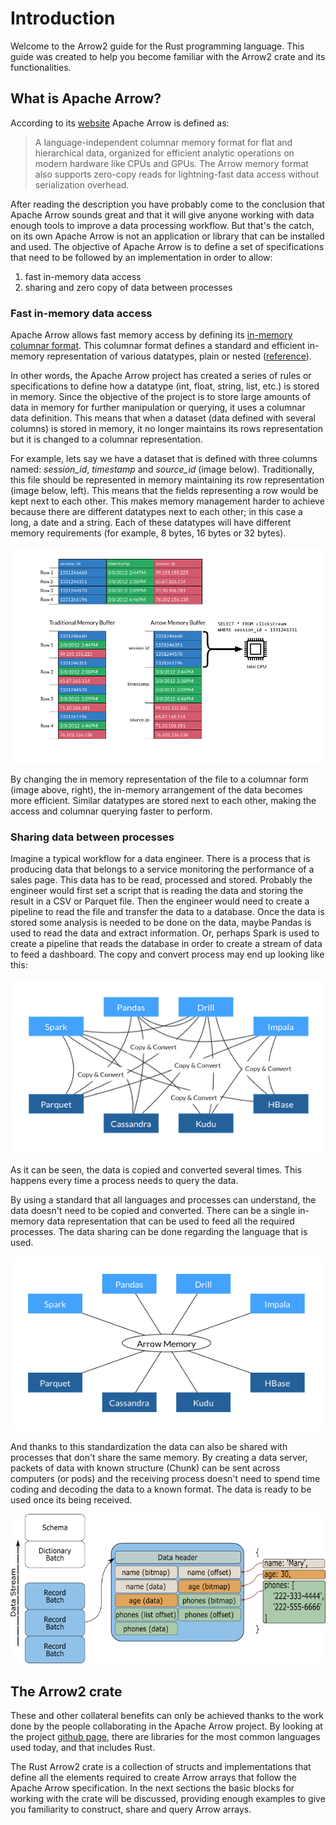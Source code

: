 # Introduction

Welcome to the Arrow2 guide for the Rust programming language. This guide was
created to help you become familiar with the Arrow2 crate and its
functionalities.

## What is Apache Arrow?

According to its [website](https://arrow.apache.org) Apache Arrow is defined
as:

> A language-independent columnar memory format for flat and hierarchical data,
> organized for efficient analytic operations on modern hardware like CPUs and
> GPUs. The Arrow memory format also supports zero-copy reads for
> lightning-fast data access without serialization overhead.

After reading the description you have probably come to the conclusion that
Apache Arrow sounds great and that it will give anyone working with data enough
tools to improve a data processing workflow.  But that's the catch, on its own
Apache Arrow is not an application or library that can be installed and used.
The objective of Apache Arrow is to define a set of specifications that need to
be followed by an implementation in order to allow:

1. fast in-memory data access
2. sharing and zero copy of data between processes

### Fast in-memory data access

Apache Arrow allows fast memory access by defining its [in-memory columnar
format](https://arrow.apache.org/overview/). This columnar format defines a
standard and efficient in-memory representation of various datatypes, plain or
nested
([reference](https://github.com/apache/arrow/blob/master/docs/source/format/Columnar.rst)).

In other words, the Apache Arrow project has created a series of rules or
specifications to define how a datatype (int, float, string, list, etc.) is
stored in memory. Since the objective of the project is to store large amounts
of data in memory for further manipulation or querying, it uses a columnar data
definition. This means that when a dataset (data defined with several columns)
is stored in memory, it no longer maintains its rows representation but it is
changed to a columnar representation.

For example, lets say we have a dataset that is defined with three columns
named: *session_id*, *timestamp* and *source_id* (image below). Traditionally,
this file should be represented in memory maintaining its row representation
(image below, left). This means that the fields representing a row would be kept
next to each other. This makes memory management harder to achieve because there
are different datatypes next to each other; in this case a long, a date and a
string. Each of these datatypes will have different memory requirements (for
example, 8 bytes, 16 bytes or 32 bytes).

<p align="center">
  <img src="images/simd.png">
</p>

By changing the in memory representation of the file to a columnar form (image
above, right), the in-memory arrangement of the data becomes more efficient.
Similar datatypes are stored next to each other, making the access and columnar
querying faster to perform.

### Sharing data between processes

Imagine a typical workflow for a data engineer. There is a process that is
producing data that belongs to a service monitoring the performance of a sales
page.  This data has to be read, processed and stored. Probably the engineer
would first set a script that is reading the data and storing the result in a
CSV or Parquet file. Then the engineer would need to create a pipeline to read
the file and transfer the data to a database. Once the data is stored some
analysis is needed to be done on the data, maybe Pandas is used to read the data
and extract information. Or, perhaps Spark is used to create a pipeline that
reads the database in order to create a stream of data to feed a dashboard. The
copy and convert process may end up looking like this:

<p align="center">
  <img src="images/copy.png">
</p>

As it can be seen, the data is copied and converted several times. This happens
every time a process needs to query the data.

By using a standard that all languages and processes can understand, the data
doesn't need to be copied and converted. There can be a single in-memory data
representation that can be used to feed all the required processes. The data
sharing can be done regarding the language that is used.

<p align="center">
  <img src="images/shared.png">
</p>

And thanks to this standardization the data can also be shared with processes
that don't share the same memory. By creating a data server, packets of data
with known structure (Chunk) can be sent across computers (or pods) and
the receiving process doesn't need to spend time coding and decoding the data
to a known format. The data is ready to be used once its being received.

<p align="center">
  <img src="images/recordbatch.png">
</p>

## The Arrow2 crate

These and other collateral benefits can only be achieved thanks to the work done
by the people collaborating in the Apache Arrow project. By looking at the
project [github page](https://github.com/apache/arrow), there are libraries for
the most common languages used today, and that includes Rust.

The Rust Arrow2 crate is a collection of structs and implementations that define
all the elements required to create Arrow arrays that follow the Apache Arrow
specification. In the next sections the basic blocks for working with the
crate will be discussed, providing enough examples to give you familiarity
to construct, share and query Arrow arrays.
